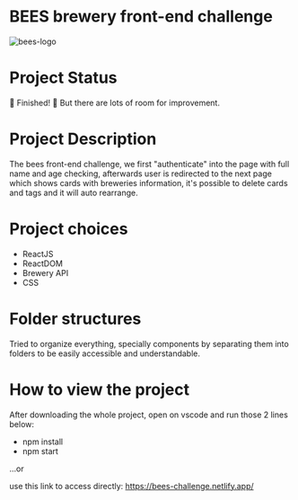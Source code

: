 # BEES brewery front-end challenge

![bees-logo](https://user-images.githubusercontent.com/40004457/198902654-677d9a0e-bef4-4153-9056-9af0a6cc43c7.png)

# Project Status
:rocket: Finished! :rocket: But there are lots of room for improvement.

# Project Description

The bees front-end challenge, we first "authenticate" into the page with full name and age checking, afterwards user is redirected to the next page which shows cards with breweries information, it's possible to delete cards and tags and it will auto rearrange.

# Project choices

* ReactJS
* ReactDOM
* Brewery API
* CSS

# Folder structures

Tried to organize everything, specially components by separating them into folders to be easily accessible and understandable.

# How to view the project

After downloading the whole project, open on vscode and run those 2 lines below:

* npm install
* npm start

...or

use this link to access directly: https://bees-challenge.netlify.app/
